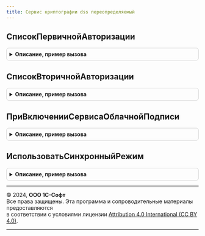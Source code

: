 ```yaml
---
title: Сервис криптографии dss переопределяемый
---
```



## СписокПервичнойАвторизации
<details style="margin: 1em 0; padding: 0.5em; border: 1px solid #ccc; border-radius: 6px;">

<summary style="font-weight: bold; cursor: pointer;">Описание, пример вызова</summary>

```bsl

// Процедура позволяет переопределить список способов первичной аутентификации, доступный пользователю
//
// Параметры:
//  МассивСпособов - Массив из ПеречислениеСсылка.СпособыАвторизацииDSS
//
Процедура СписокПервичнойАвторизации(МассивСпособов) Экспорт
```

Пример вызова
```bsl
СервисКриптографииDSSПереопределяемый.СписокПервичнойАвторизации(МассивСпособов) 
```
</details>

## СписокВторичнойАвторизации
<details style="margin: 1em 0; padding: 0.5em; border: 1px solid #ccc; border-radius: 6px;">

<summary style="font-weight: bold; cursor: pointer;">Описание, пример вызова</summary>

```bsl

// Процедура позволяет переопределить список способов вторичной авторизация, доступный пользователю
//
// Параметры:
//  МассивСпособов - Массив из ПеречислениеСсылка.СпособыАвторизацииDSS
//
Процедура СписокВторичнойАвторизации(МассивСпособов) Экспорт
```

Пример вызова
```bsl
СервисКриптографииDSSПереопределяемый.СписокВторичнойАвторизации(МассивСпособов) 
```
</details>

## ПриВключенииСервисаОблачнойПодписи
<details style="margin: 1em 0; padding: 0.5em; border: 1px solid #ccc; border-radius: 6px;">

<summary style="font-weight: bold; cursor: pointer;">Описание, пример вызова</summary>

```bsl

// Процедура вызывается при изменении значения константы ИспользоватьСервисDSS
//
Процедура ПриВключенииСервисаОблачнойПодписи() Экспорт
```

Пример вызова
```bsl
СервисКриптографииDSSПереопределяемый.ПриВключенииСервисаОблачнойПодписи() 
```
</details>

## ИспользоватьСинхронныйРежим
<details style="margin: 1em 0; padding: 0.5em; border: 1px solid #ccc; border-radius: 6px;">

<summary style="font-weight: bold; cursor: pointer;">Описание, пример вызова</summary>

```bsl

// Позволяет переопределить использование синхронного режима работы в зависимости от вида клиента
//
// Параметры:
//  ТекущийРежим - Булево - для ВебКлиента Ложь, для остальных Истина
//
Процедура ИспользоватьСинхронныйРежим(ТекущийРежим) Экспорт
```

Пример вызова
```bsl
СервисКриптографииDSSПереопределяемый.ИспользоватьСинхронныйРежим(ТекущийРежим) 
```
</details>

---

© 2024, **ООО 1С-Софт**  
Все права защищены. Эта программа и сопроводительные материалы предоставляются  
в соответствии с условиями лицензии [Attribution 4.0 International (CC BY 4.0)](https://creativecommons.org/licenses/by/4.0/legalcode).

---
